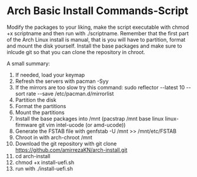 # Arch Basic Install Commands-Script

Modify the packages to your liking, make the script executable with chmod +x scriptname and then run with ./scriptname.
Remember that the first part of the Arch Linux install is manual, that is you will have to partition, format and mount the disk yourself. Install the base packages and make sure to inlcude git so that you can clone the repository in chroot.

A small summary:

1. If needed, load your keymap
2. Refresh the servers with pacman -Syy
3. If the mirrors are too slow try this command: sudo reflector --latest 10 --sort rate --save /etc/pacman.d/mirrorlist 
4. Partition the disk
5. Format the partitions
6. Mount the partitions
7. Install the base packages into /mnt (pacstrap /mnt base linux linux-firmware git vim intel-ucode (or amd-ucode))
8. Generate the FSTAB file with genfstab -U /mnt >> /mnt/etc/FSTAB
9. Chroot in with arch-chroot /mnt
10. Download the git repository with git clone https://github.com/amirrezaKN/arch-install.git
11. cd arch-install
12. chmod +x install-uefi.sh
13. run with ./install-uefi.sh
